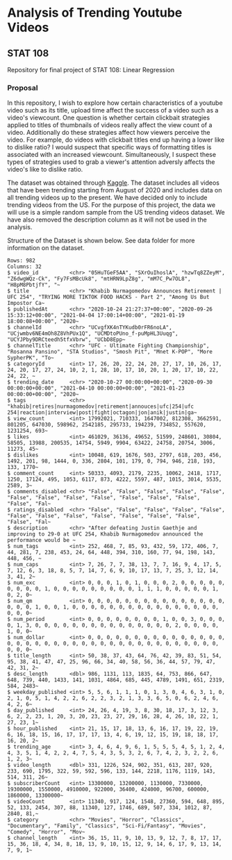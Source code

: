 # Analysis of Trending Youtube Videos
## STAT 108
Repository for final project of STAT 108: Linear Regression

### Proposal
In this repository, I wish to explore how certain characteristics of a youtube video such as its title, upload time affect the success of a video such as a video's viewcount. One question is whether certain clickbait strategies applied to titles of thumbnails of videos really affect the view count of a video. Additionally do these strategies affect how viewers perceive the video. For example, do videos with clickbait titles end up having a lower like to dislike ratio? I would suspect that specific ways of formatting titles is associated with an increased viewcount. Simultaneously, I suspect these types of strategies used to grab a viewer's attention adversly affects the video's like to dislike ratio.

The dataset was obtained through [Kaggle](https://www.kaggle.com/rsrishav/youtube-trending-video-dataset?select=RU_youtube_trending_data.csv). The dataset includes all videos that have been trending starting from August of 2020 and includes data on all trending videos up to the present. We have decided only to include trending videos from the US. For the purpose of this project, the data we will use is a simple random sample from the US trending videos dataset. We have also removed the description column as it will not be used in the analysis.

Structure of the Dataset is shown below. See data folder for more information on the dataset.
```
Rows: 982
Columns: 32
$ video_id          <chr> "05HuTGeF5AA", "SXrOuIhoslA", "hzwTq8ZZeyM", "Z6dwgWQz-Ck", "Fy7FsMBcUk8", "mtHRN9LpZ8g", "mM7C_Pw7OL8", "H8pM8PbtjfY", "~
$ title             <chr> "Khabib Nurmagomedov Announces Retirement | UFC 254", "TRYING MORE TIKTOK FOOD HACKS - Part 2", "Among Us But Impostor Ca~
$ publishedAt       <chr> "2020-10-24 21:27:37+00:00", "2020-09-26 15:33:12+00:00", "2021-04-04 17:00:14+00:00", "2021-01-19 18:00:08+00:00", "2020~
$ channelId         <chr> "UCvgfXK4nTYKudb0rFR6noLA", "UCjwmbv6NE4mOh8Z8VhPUx1Q", "UCMDtoPUno_f-puMpHL3Uuqg", "UCYJPby9DRCteedh5tfxVbrw", "UCbD8Epp~
$ channelTitle      <chr> "UFC - Ultimate Fighting Championship", "Rosanna Pansino", "STA Studios", "Smosh Pit", "Mnet K-POP", "More SypherPK", "To~
$ categoryId        <int> 17, 26, 20, 22, 24, 20, 27, 17, 10, 26, 17, 24, 20, 17, 27, 24, 10, 2, 1, 28, 10, 17, 10, 20, 1, 20, 17, 10, 22, 24, 22, ~
$ trending_date     <chr> "2020-10-27 00:00:00+00:00", "2020-09-30 00:00:00+00:00", "2021-04-10 00:00:00+00:00", "2021-01-23 00:00:00+00:00", "2020~
$ tags              <chr> "khabib|retires|nurmagomedov|retirement|annouces|ufc|254|ufc 254|reaction|interview|post|fight|octagon|jon|anik|justin|ga~
$ view_count        <int> 17992021, 710333, 1647002, 812308, 3662591, 801205, 647030, 598962, 2542185, 295733, 194239, 734852, 557620, 1231254, 693~
$ likes             <int> 461029, 36136, 49652, 51599, 248601, 30804, 58505, 13988, 200535, 14754, 5949, 9904, 63422, 24758, 20754, 3006, 11273, 45~
$ dislikes          <int> 10048, 619, 1676, 503, 2797, 618, 203, 456, 1492, 201, 98, 1444, 0, 336, 2804, 101, 179, 0, 794, 946, 218, 193, 133, 1770~
$ comment_count     <int> 50333, 4093, 2179, 2235, 10062, 2418, 1717, 1250, 17124, 495, 1053, 6117, 873, 4222, 5597, 487, 1015, 3014, 5535, 2589, 3~
$ comments_disabled <chr> "False", "False", "False", "False", "False", "False", "False", "False", "False", "False", "False", "False", "False", "Fal~
$ ratings_disabled  <chr> "False", "False", "False", "False", "False", "False", "False", "False", "False", "False", "False", "False", "False", "Fal~
$ description       <chr> "After defeating Justin Gaethje and improving to 29-0 at UFC 254, Khabib Nurmagomedov announced the performance would be ~
$ num_tags          <int> 252, 468, 7, 85, 93, 432, 59, 172, 406, 7, 44, 281, 7, 238, 453, 24, 64, 448, 394, 310, 160, 77, 94, 198, 143, 448, 456, ~
$ num_caps          <int> 7, 26, 7, 7, 38, 13, 7, 7, 16, 9, 4, 17, 5, 7, 12, 6, 3, 18, 8, 5, 7, 14, 7, 6, 9, 10, 17, 13, 7, 25, 3, 12, 14, 3, 41, 2~
$ num_exc           <int> 0, 0, 0, 1, 0, 1, 0, 0, 0, 2, 0, 0, 0, 0, 0, 0, 0, 0, 0, 1, 0, 0, 0, 0, 0, 0, 0, 0, 0, 1, 1, 1, 0, 0, 0, 0, 0, 1, 0, 2, 0~
$ num_qm            <int> 0, 0, 0, 0, 0, 0, 0, 0, 0, 0, 0, 0, 0, 0, 0, 0, 0, 0, 1, 0, 0, 1, 0, 0, 0, 0, 0, 0, 0, 0, 0, 0, 0, 0, 0, 0, 0, 0, 0, 0, 0~
$ num_period        <int> 0, 0, 0, 0, 0, 0, 0, 0, 1, 0, 0, 3, 0, 0, 0, 0, 1, 3, 0, 0, 0, 0, 0, 0, 0, 0, 0, 0, 0, 0, 0, 0, 0, 2, 0, 0, 0, 0, 1, 0, 0~
$ num_dollar        <int> 0, 0, 0, 0, 0, 0, 0, 0, 0, 0, 0, 0, 0, 0, 0, 0, 0, 0, 0, 0, 0, 0, 0, 0, 0, 0, 0, 0, 0, 0, 0, 0, 0, 0, 0, 0, 0, 0, 0, 0, 0~
$ title_length      <int> 50, 38, 37, 43, 64, 76, 42, 39, 83, 51, 54, 95, 38, 41, 47, 47, 25, 96, 66, 34, 40, 58, 56, 36, 44, 57, 79, 47, 42, 31, 2~
$ desc_length       <dbl> 986, 1131, 113, 1835, 64, 753, 866, 647, 648, 739, 440, 1433, 141, 1031, 4864, 685, 445, 4789, 1491, 651, 2319, 584, 2483~
$ weekday_published <int> 5, 5, 6, 1, 1, 1, 0, 1, 3, 0, 4, 6, 3, 1, 0, 2, 1, 0, 5, 1, 4, 2, 2, 6, 2, 2, 3, 2, 1, 3, 3, 6, 5, 0, 6, 2, 4, 6, 4, 2, 6~
$ day_published     <int> 24, 26, 4, 19, 3, 8, 30, 18, 17, 3, 12, 3, 6, 2, 2, 23, 1, 20, 3, 20, 23, 23, 27, 29, 16, 28, 4, 26, 10, 22, 1, 27, 23, 1~
$ hour_published    <int> 21, 15, 17, 18, 13, 6, 16, 17, 19, 22, 19, 6, 16, 18, 15, 16, 17, 17, 17, 13, 4, 6, 19, 12, 15, 19, 18, 18, 17, 16, 20, 2~
$ trending_age      <int> 3, 4, 6, 4, 9, 6, 1, 5, 5, 5, 4, 5, 1, 2, 4, 4, 3, 5, 1, 4, 2, 2, 4, 7, 5, 4, 3, 5, 3, 2, 6, 7, 4, 2, 3, 2, 2, 6, 1, 2, 3~
$ video_length      <dbl> 331, 1226, 524, 902, 351, 613, 287, 920, 233, 690, 1795, 322, 59, 592, 596, 133, 144, 2218, 1176, 1119, 143, 514, 311, 26~
$ subscriberCount   <int> 13300000, 13200000, 1130000, 7330000, 19300000, 1550000, 4910000, 922000, 36400, 424000, 96700, 600000, 1860000, 13300000~
$ videoCount        <int> 11340, 917, 124, 1548, 27360, 594, 648, 895, 52, 133, 2454, 307, 88, 11340, 127, 1746, 689, 507, 334, 1012, 87, 2840, 81,~
$ category          <chr> "Movies", "Horror", "Classics", "Documentary", "Family", "Classics", "Sci-Fi/Fantasy", "Movies", "Comedy", "Horror", "Mov~
$ channel_length    <int> 36, 15, 11, 9, 10, 13, 9, 12, 7, 8, 17, 17, 15, 36, 18, 4, 34, 8, 18, 13, 9, 10, 15, 12, 9, 14, 6, 17, 9, 13, 14, 7, 9, 1~
```
